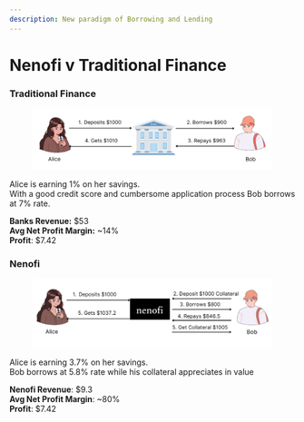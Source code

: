 ```yaml
---
description: New paradigm of Borrowing and Lending
---
```


# Nenofi v Traditional Finance

### Traditional Finance

<figure><img src="../.gitbook/assets/Alice .png" alt=""><figcaption></figcaption></figure>

Alice is earning 1% on her savings.\
With a good credit score and cumbersome application process Bob borrows at 7% rate.

**Banks Revenue:** $53\
**Avg Net Profit Margin:** \~14%\
**Profit**: $7.42

### Nenofi

<figure><img src="../.gitbook/assets/Screenshot 2023-10-29 at 17.04.18.png" alt=""><figcaption></figcaption></figure>

Alice is earning 3.7% on her savings.\
Bob borrows at 5.8% rate while his collateral appreciates in value

**Nenofi Revenue**: $9.3\
**Avg Net Profit Margin**: \~80%\
**Profit**: $7.42
